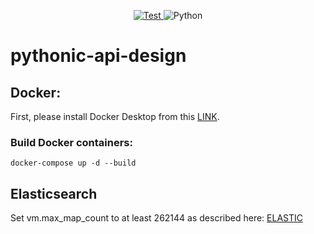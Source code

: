 
<p align="center">

<a href="https://github.com/philippabele/pythonic-api-design/actions/workflows/pytest.yaml" target="_blank">
    <img src="https://github.com/philippabele/pythonic-api-design/workflows/Test/badge.svg" alt="Test">
</a>

<img src="https://img.shields.io/badge/Python-3.6%7C3.7%7C3.8%7C3.9-brightgreen" alt="Python">


</p>

# pythonic-api-design

## Docker:
First, please install Docker Desktop from this [LINK](https://docs.docker.com/desktop/#download-and-install).

### Build Docker containers:
`docker-compose up -d --build`

## Elasticsearch
Set vm.max_map_count to at least 262144 as described here:
[ELASTIC](https://www.elastic.co/guide/en/elasticsearch/reference/current/docker.html#docker-prod-prerequisites)
